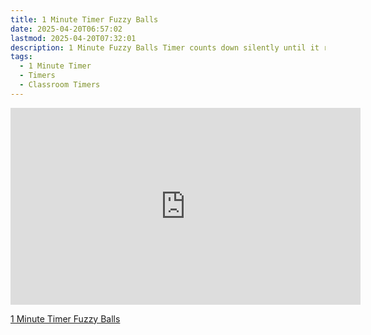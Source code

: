 ```yaml
---
title: 1 Minute Timer Fuzzy Balls
date: 2025-04-20T06:57:02
lastmod: 2025-04-20T07:32:01
description: 1 Minute Fuzzy Balls Timer counts down silently until it reaches 0:00 and then makes a sound to show time is up
tags:
  - 1 Minute Timer
  - Timers
  - Classroom Timers
---
```


<div class="iframe-16-9-container">
<iframe class="youTubeIframe" width="560" height="315" src="https://www.youtube.com/embed/dMJ4q4BZIF8" title="YouTube video player" frameborder="0" allow="accelerometer; autoplay; clipboard-write; encrypted-media; gyroscope; picture-in-picture; web-share" allowfullscreen></iframe>
</div>

[1 Minute Timer Fuzzy Balls](https://youtu.be/dMJ4q4BZIF8)
